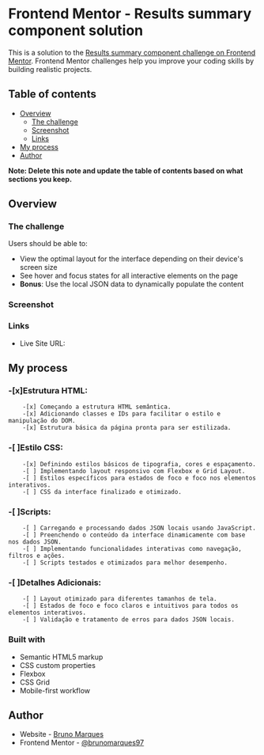 # Frontend Mentor - Results summary component solution

This is a solution to the [Results summary component challenge on Frontend Mentor](https://www.frontendmentor.io/challenges/results-summary-component-CE_K6s0maV). Frontend Mentor challenges help you improve your coding skills by building realistic projects. 

## Table of contents

- [Overview](#overview)
  - [The challenge](#the-challenge)
  - [Screenshot](#screenshot)
  - [Links](#links)
- [My process](#my-process)
- [Author](#author)

**Note: Delete this note and update the table of contents based on what sections you keep.**

## Overview

### The challenge

Users should be able to:

- View the optimal layout for the interface depending on their device's screen size
- See hover and focus states for all interactive elements on the page
- **Bonus**: Use the local JSON data to dynamically populate the content

### Screenshot



### Links

- Live Site URL: 

## My process

### -[x]Estrutura HTML:

        -[x] Começando a estrutura HTML semântica.
        -[x] Adicionando classes e IDs para facilitar o estilo e manipulação do DOM.
        -[x] Estrutura básica da página pronta para ser estilizada.

### -[ ]Estilo CSS:

        -[x] Definindo estilos básicos de tipografia, cores e espaçamento.
        -[ ] Implementando layout responsivo com Flexbox e Grid Layout.
        -[ ] Estilos específicos para estados de foco e foco nos elementos interativos.
        -[ ] CSS da interface finalizado e otimizado.

### -[ ]Scripts:

        -[ ] Carregando e processando dados JSON locais usando JavaScript.
        -[ ] Preenchendo o conteúdo da interface dinamicamente com base nos dados JSON.
        -[ ] Implementando funcionalidades interativas como navegação, filtros e ações.
        -[ ] Scripts testados e otimizados para melhor desempenho.

### -[ ]Detalhes Adicionais:

        -[ ] Layout otimizado para diferentes tamanhos de tela.
        -[ ] Estados de foco e foco claros e intuitivos para todos os elementos interativos.
        -[ ] Validação e tratamento de erros para dados JSON locais.


### Built with

- Semantic HTML5 markup
- CSS custom properties
- Flexbox
- CSS Grid
- Mobile-first workflow

## Author

- Website - [Bruno Marques](https://bruno-marques.vercel.app/)
- Frontend Mentor - [@brunomarques97](https://www.frontendmentor.io/profile/brunomarques97)


